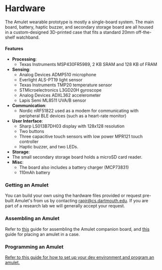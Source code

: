 Hardware
===
The Amulet wearable prototype is mostly a single-board system. 
The main board, battery, haptic buzzer, and secondary storage board are all housed in a custom-designed 3D-printed case that fits a standard 20mm off-the-shelf watchband.

#### Features
- **Processing**: 
  - Texas Instruments MSP430FR5989, 2 KB SRAM and 128 KB of FRAM
- **Sensing**: 
  - Analog Devices ADMP510 microphone
  - Everlight ALS-PT19 light sensor
  - Texas Instruments TMP20 temperature sensor
  - STMicroelectronics L3GD20H gyroscope
  - Analog Devices ADXL362 accelerometer
  - Lapis Semi ML8511 UVA/B sensor
- **Communication**: 
  - Nordic nRF51822 used as a modem for communicating with peripheral BLE devices (such as a heart-rate monitor)
- **User Interface**: 
  - Sharp LS013B7DH03 display with 128x128 resolution
  - Two buttons
  - Three capacitive touch sensors with low power MPR121 touch controller
  - Haptic buzzer, and two LEDs.
- **Storage**:  
 - The small secondary storage board holds a microSD card reader. 
- **Misc**:
  - The board also includes a battery charger (MCP73831)
  - 110mAh battery


### Getting an Amulet
You can build your own using the hardware files provided or request pre-built Amulet's from us by contacting rapjr@cs.dartmouth.edu. If you are part of a research lab we will generally accept your request.

### Assembling an Amulet
Refer to [this](../media/Amulet_DC_kitec_assembly.pdf) guide for assembling the Amulet companion board, and [this](../media/Amulet_kitec_case_assembly.pdf) guide for placing an amulet in a case.

### Programming an Amulet
[Refer to this guide for how to set up your dev environment and program an amulet.](../GETTING_STARTED.md)
